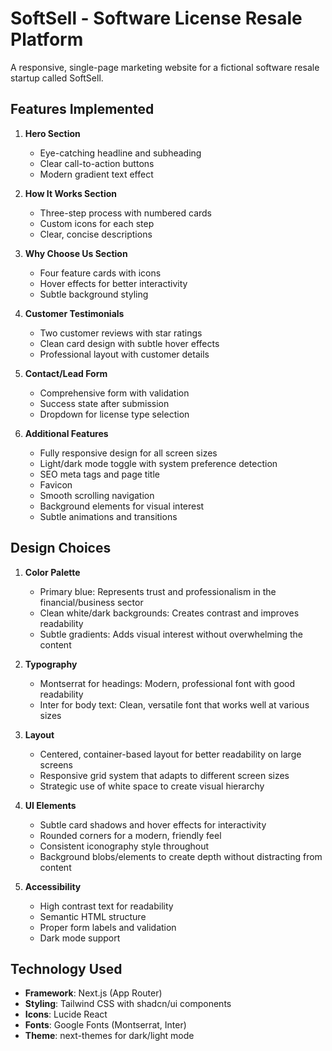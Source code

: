 # SoftSell - Software License Resale Platform

A responsive, single-page marketing website for a fictional software resale startup called SoftSell.

## Features Implemented

1. **Hero Section**
   - Eye-catching headline and subheading
   - Clear call-to-action buttons
   - Modern gradient text effect

2. **How It Works Section**
   - Three-step process with numbered cards
   - Custom icons for each step
   - Clear, concise descriptions

3. **Why Choose Us Section**
   - Four feature cards with icons
   - Hover effects for better interactivity
   - Subtle background styling

4. **Customer Testimonials**
   - Two customer reviews with star ratings
   - Clean card design with subtle hover effects
   - Professional layout with customer details

5. **Contact/Lead Form**
   - Comprehensive form with validation
   - Success state after submission
   - Dropdown for license type selection

6. **Additional Features**
   - Fully responsive design for all screen sizes
   - Light/dark mode toggle with system preference detection
   - SEO meta tags and page title
   - Favicon
   - Smooth scrolling navigation
   - Background elements for visual interest
   - Subtle animations and transitions

## Design Choices

1. **Color Palette**
   - Primary blue: Represents trust and professionalism in the financial/business sector
   - Clean white/dark backgrounds: Creates contrast and improves readability
   - Subtle gradients: Adds visual interest without overwhelming the content

2. **Typography**
   - Montserrat for headings: Modern, professional font with good readability
   - Inter for body text: Clean, versatile font that works well at various sizes

3. **Layout**
   - Centered, container-based layout for better readability on large screens
   - Responsive grid system that adapts to different screen sizes
   - Strategic use of white space to create visual hierarchy

4. **UI Elements**
   - Subtle card shadows and hover effects for interactivity
   - Rounded corners for a modern, friendly feel
   - Consistent iconography style throughout
   - Background blobs/elements to create depth without distracting from content

5. **Accessibility**
   - High contrast text for readability
   - Semantic HTML structure
   - Proper form labels and validation
   - Dark mode support

## Technology Used

- **Framework**: Next.js (App Router)
- **Styling**: Tailwind CSS with shadcn/ui components
- **Icons**: Lucide React
- **Fonts**: Google Fonts (Montserrat, Inter)
- **Theme**: next-themes for dark/light mode



